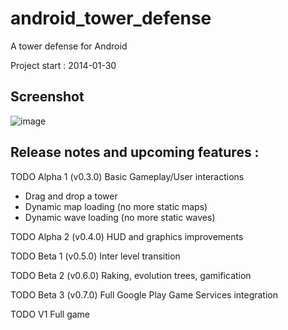 android_tower_defense
===================

A tower defense for Android

Project start : 2014-01-30

## Screenshot
![image](https://github.com/user-attachments/assets/1433183e-4535-4ac7-99f9-084ef8113e0e)

## Release notes and upcoming features :

TODO Alpha 1 (v0.3.0)
Basic Gameplay/User interactions
- Drag and drop a tower
- Dynamic map loading (no more static maps)
- Dynamic wave loading (no more static waves)

TODO Alpha 2 (v0.4.0)
HUD and graphics improvements

TODO Beta 1 (v0.5.0)
Inter level transition

TODO Beta 2 (v0.6.0)
Raking, evolution trees, gamification

TODO Beta 3 (v0.7.0)
Full Google Play Game Services integration

TODO V1
Full game
